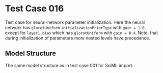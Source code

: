 # Test Case 016

Test case for neural-network parameter initialization. Here the neural network has `glorotUniform` `initializationPriorType` with `gain = 1.0`, except for `layer1.bias` which has `glorotUniform` with `gain = 0.4`. Note, that during initialization of parameters more nested levels have precedence.

## Model Structure

The same model structure as in test case 001 for SciML import.

